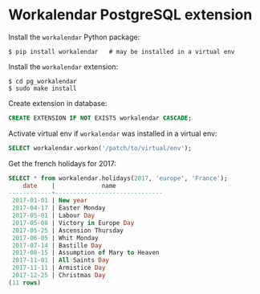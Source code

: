 # Workalendar PostgreSQL extension

Install the `workalendar` Python package:

```shell
$ pip install workalendar   # may be installed in a virtual env
```

Install the `workalendar` extension:

```shell
$ cd pg_workalendar
$ sudo make install
```

Create extension in database:

```sql
CREATE EXTENSION IF NOT EXISTS workalendar CASCADE;
```

Activate virtual env if `workalendar` was installed in a virtual env:

```sql
SELECT workalendar.workon('/patch/to/virtual/env');
```

Get the french holidays for 2017:

```sql
SELECT * from workalendar.holidays(2017, 'europe', 'France');
    date    |             name
------------+------------------------------
 2017-01-01 | New year
 2017-04-17 | Easter Monday
 2017-05-01 | Labour Day
 2017-05-08 | Victory in Europe Day
 2017-05-25 | Ascension Thursday
 2017-06-05 | Whit Monday
 2017-07-14 | Bastille Day
 2017-08-15 | Assumption of Mary to Heaven
 2017-11-01 | All Saints Day
 2017-11-11 | Armistice Day
 2017-12-25 | Christmas Day
(11 rows)

```
